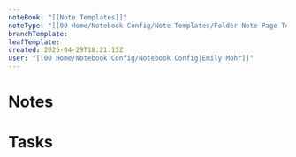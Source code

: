 ```yaml
---
noteBook: "[[Note Templates]]"
noteType: "[[00 Home/Notebook Config/Note Templates/Folder Note Page Template|Folder Note]]"
branchTemplate: 
leafTemplate: 
created: 2025-04-29T18:21:15Z
user: "[[00 Home/Notebook Config/Notebook Config|Emily Mohr]]"
---
```

# Notes
# Tasks
